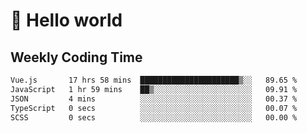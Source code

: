 # 🍻 Hello world

## Weekly Coding Time
<!--START_SECTION:waka-->

```txt
Vue.js       17 hrs 58 mins  ██████████████████████▒░░   89.65 %
JavaScript   1 hr 59 mins    ██▒░░░░░░░░░░░░░░░░░░░░░░   09.91 %
JSON         4 mins          ░░░░░░░░░░░░░░░░░░░░░░░░░   00.37 %
TypeScript   0 secs          ░░░░░░░░░░░░░░░░░░░░░░░░░   00.07 %
SCSS         0 secs          ░░░░░░░░░░░░░░░░░░░░░░░░░   00.00 %
```

<!--END_SECTION:waka-->
